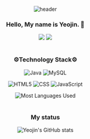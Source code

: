 <div align="center" style="width:100%;">
  
![header](https://capsule-render.vercel.app/api?type=waving&color=auto&height=150&section=header)

<h3>Hello, My name is Yeojin. 👋</h3>

<a href="mailto:oks04028@gmail.com"><img src="https://img.shields.io/badge/Gmail-D14836?style=for-the-badge&logo=gmail&logoColor=white" /></a>
<a href="https://yeowoon.tistory.com"><img src="https://img.shields.io/badge/Blogger-FF5722?style=for-the-badge&logo=blogger&logoColor=white" /></a>
<br>
<br>
<h3>⚙️Technology Stack⚙️</h3>

![Java](https://img.shields.io/badge/java-%23ED8B00.svg?style=for-the-badge&logo=openjdk&logoColor=white)
![MySQL](https://img.shields.io/badge/mysql-4479A1.svg?style=for-the-badge&logo=mysql&logoColor=white)

![HTML5](https://img.shields.io/badge/html5-%23E34F26.svg?style=for-the-badge&logo=html5&logoColor=white)
![CSS](https://img.shields.io/badge/css-%231572B6.svg?style=for-the-badge&logo=css&logoColor=white)
![JavaScript](https://img.shields.io/badge/javascript-%23323330.svg?style=for-the-badge&logo=javascript&logoColor=%23F7DF1E)

![Most Languages Used](https://github-readme-stats.vercel.app/api/top-langs/?username=anuraghazra&layout=compact) 
<br>
<br>
<h3>My status</h3>

![Yeojin's GitHub stats](https://github-readme-stats.vercel.app/api?username=yeojinhub&show_icons=true&theme=transparent)
<br>
<br>

</div>
